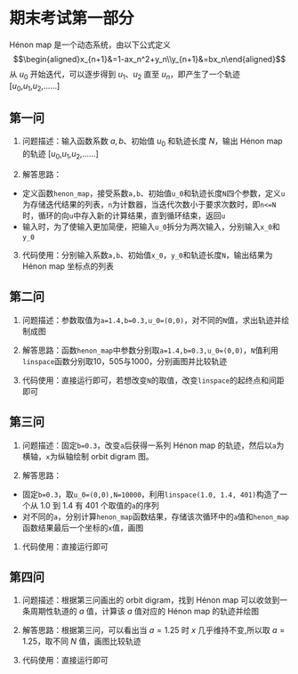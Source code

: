 # 期末考试第一部分
Hénon map 是一个动态系统，由以下公式定义
$$\begin{aligned}x_{n+1}&=1-ax_n^2+y_n\\y_{n+1}&=bx_n\end{aligned}$$从 $u_0$ 开始迭代，可以逐步得到 $u_1$、$u_2$ 直至 $u_n$，即产生了一个轨迹 [$u_0$,$u_1$,$u_2$,……]

## 第一问
1. 问题描述：输入函数系数 $a,b$、初始值 $u_0$ 和轨迹长度 $N$，输出 Hénon map 的轨迹 [$u_0$,$u_1$,$u_2$,……]

2. 解答思路：
* 定义函数`henon_map`，接受系数`a,b`、初始值`u_0`和轨迹长度`N`四个参数，定义`u`为存储迭代结果的列表，`n`为计数器，当迭代次数小于要求次数时，即`n<=N`时，循环的向`u`中存入新的计算结果，直到循环结束，返回`u`
* 输入时，为了使输入更加简便，把输入`u_0`拆分为两次输入，分别输入`x_0`和`y_0`

3. 代码使用：分别输入系数`a,b`、初始值`x_0`，`y_0`和轨迹长度`N`，输出结果为 Hénon map 坐标点的列表

## 第二问
1. 问题描述：参数取值为`a=1.4,b=0.3,u_0=(0,0)`，对不同的`N`值，求出轨迹并绘制成图

2. 解答思路：函数`henon_map`中参数分别取`a=1.4,b=0.3,u_0=(0,0)`，`N`值利用`linspace`函数分别取10，505与1000，分别画图并比较轨迹

3. 代码使用：直接运行即可，若想改变`N`的取值，改变`linspace`的起终点和间距即可

## 第三问
1. 问题描述：固定`b=0.3`，改变`a`后获得一系列 Hénon map 的轨迹，然后以`a`为横轴，`x`为纵轴绘制 orbit digram 图。

2. 解答思路：
- 固定`b=0.3`，取`u_0=(0,0),N=10000`，利用`linspace(1.0, 1.4, 401)`构造了一个从 1.0 到 1.4 有 401 个取值的`a`的序列
- 对不同的`a`，分别计算`henon_map`函数结果，存储该次循环中的`a`值和`henon_map`函数结果最后一个坐标的`x`值，画图

1. 代码使用：直接运行即可

## 第四问
1. 问题描述：根据第三问画出的 orbit digram，找到 Hénon map 可以收敛到一条周期性轨道的 $a$ 值，计算该 $a$ 值对应的 Hénon map 的轨迹并绘图

2. 解答思路：根据第三问，可以看出当 $a=1.25$ 时 $x$ 几乎维持不变,所以取 $a=1.25$，取不同 $N$ 值，画图比较轨迹

3. 代码使用：直接运行即可